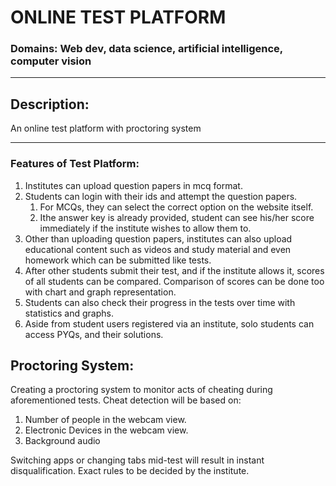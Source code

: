 # **ONLINE TEST PLATFORM**

### **Domains:** Web dev, data science, artificial intelligence, computer vision 

---

## Description:
An online test platform with proctoring system

---

### **Features** of Test Platform:
1. Institutes can upload question papers in mcq format.
2. Students can login with their ids and attempt the question papers.
   1. For MCQs, they can select the correct option on the website itself.
   2. Ithe answer key is already provided, student can see his/her score immediately if the institute wishes to allow them to.
1. Other than uploading question papers, institutes can also upload educational content such as videos and study
material and even homework which can be submitted like tests.
1. After other students submit their test, and if the institute allows it, scores of all students can be compared.
Comparison of scores can be done too with chart and graph representation.
1. Students can also check their progress in the tests over time with statistics and graphs.
2. Aside from student users registered via an institute, solo students can access PYQs, and their solutions.

## Proctoring System:
Creating a proctoring system to monitor acts of cheating during aforementioned tests.
Cheat detection will be based on:
1. Number of people in the webcam view.
2. Electronic Devices in the webcam view.
3. Background audio

Switching apps or changing tabs mid-test will result in instant disqualification. Exact rules to be decided by the
institute.